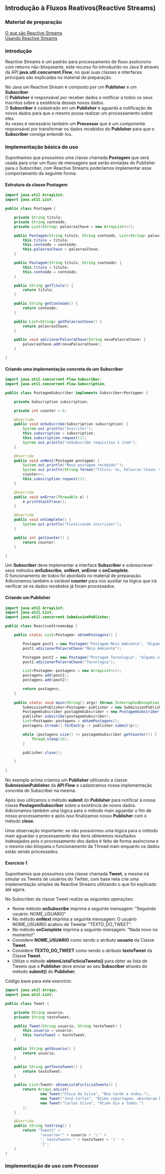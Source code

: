 ## Introdução à Fluxos Reativos(Reactive Streams)

### Material de preparação
[O que são Reactive Streams](https://www.reactive-streams.org/) <br/>
[Usando Reactive Streams](https://www.journaldev.com/20723/java-9-reactive-streams)

### Introdução

Reactive Streams é um padrão para processamento de fluxo assíncrono com retorno não-bloqueante, este recurso foi introduzido no Java 9 através da API 
**java.util.concurrent.Flow**, no qual suas classes e interfaces principais são explicadas no material de preparação.<br/>

No Java um Reactive Stream é composto por um **Publisher** e um **Subscriber**.<br/>
O **Publisher** é responsável por receber dados e notificar a todos os seus inscritos sobre a existência desses novos dados.<br/>
O **Subscriber** é cadastrado em um **Publisher** e aguarda a notificação de novos dados para que o mesmo possa realizar um processamento sobre eles.<br/>
As vezes é necessário também um **Processor** que é um componente responsável por transformar os dados recebidos do **Publisher** para que o **Subscriber** consiga entendê-los.<br/>



### Implementação básica de uso
Suponhamos que possuímos uma classe chamada **Postagem** que será usada para criar um fluxo de mensagens que serão enviadas do Publisher para o Subscriber, com Reactive Streams poderíamos implementar esse comportamento da seguinte forma:

#### Estrutura da classe Postagem
```java
import java.util.ArrayList;
import java.util.List;

public class Postagem {

    private String titulo;
    private String conteúdo;
    private List<String> palavrasChave = new ArrayList<>();

    public Postagem(String titulo, String conteúdo, List<String> palavrasChave) {
        this.titulo = titulo;
        this.conteúdo = conteúdo;
        this.palavrasChave = palavrasChave;
    }

    public Postagem(String titulo, String conteúdo) {
        this.titulo = titulo;
        this.conteúdo = conteúdo;
    }

    public String getTitulo() {
        return titulo;
    }

    public String getConteúdo() {
        return conteúdo;
    }

    public List<String> getPalavrasChave() {
        return palavrasChave;
    }

    public void adicionarPalavraChave(String novaPalavraChave) {
        palavrasChave.add(novaPalavraChave);
    }

}
```



#### Criando uma implementação concreta de um Subscriber

```java
import java.util.concurrent.Flow.Subscriber;
import java.util.concurrent.Flow.Subscription;

public class PostagemSubscriber implements Subscriber<Postagem> {

    private Subscription subscription;

    private int counter = 0;

    @Override
    public void onSubscribe(Subscription subscription) {
        System.out.println("Inscrito!");
        this.subscription = subscription;
        this.subscription.request(1);
        System.out.println("onSubscribe requisitou 1 item");
    }

    @Override
    public void onNext(Postagem postagem) {
        System.out.println("Nova postagem recebida!");
        System.out.println(String.format("Título: %s, Palavras Chave: %s", postagem.getTitulo(), postagem.getPalavrasChave()));
        counter++;
        this.subscription.request(1);
    }

    @Override
    public void onError(Throwable e) {
        e.printStackTrace();
    }

    @Override
    public void onComplete() {
        System.out.println("Finalizando inscrição!");
    }

    public int getCounter() {
        return counter;
    }

}
```

Um **Subscriber** deve implementar a interface **Subscriber** e sobrescrever seus métodos **onSubscribe**, **onNext**, **onError** e **onComplete**.<br/>
O funcionamento de todos foi abordado no material de preparação.<br/>
Adicionamos também a variável **counter** para nos auxiliar na lógica que irá verificar se os dados recebidos já foram processados.


#### Criando um Publisher

```java
import java.util.ArrayList;
import java.util.List;
import java.util.concurrent.SubmissionPublisher;

public class ReactiveStreamsApp {

    public static List<Postagem> obtemPostagens() {

        Postagem post1 = new Postagem("Postagem Meio Ambiente", "Alguma coisa sobre meio ambiente");
        post1.adicionarPalavraChave("Meio Ambiente");

        Postagem post2 = new Postagem("Postagem Tecnologia", "Alguma coisa sobre tecnologia");
        post2.adicionarPalavraChave("Tecnologia");

        List<Postagem> postagens = new ArrayList<>();
        postagens.add(post1);
        postagens.add(post2);

        return postagens;
    }
    
    public static void main(String[] args) throws InterruptedException {
        SubmissionPublisher<Postagem> publisher = new SubmissionPublisher<>();
        PostagemSubscriber postagemSubscriber = new PostagemSubscriber();
        publisher.subscribe(postagemSubscriber);
        List<Postagem> postagens = obtemPostagens();
        postagens.stream().forEach(p -> publisher.submit(p));

        while (postagens.size() != postagemSubscriber.getCounter()) {
            Thread.sleep(10);
        }

        publisher.close();

    }
    
}
```

No exemplo acima criamos um **Publisher** utilizando a classe **SubmissionPublisher** da **API Flow** e cadastramos nossa implementação concreta de Subscriber na mesma.

Após isso utilizamos o método **submit** do **Publisher** para notificar à nossa classe **PostagemSubscriber** sobre a existência de novos dados.<br/>
Adicionamos também uma lógica para o método main aguardar o fim de nosso processamento e após isso finalizamos nosso **Publisher** com o método **close**.

Uma observação importante: se não possuirmos uma lógica para o método main aguardar o processamento dos itens obteremos resultados indesejados pois o processamento dos dados 
é feito de forma assíncrona e o mesmo não bloqueia o funcionamento da Thread main enquanto os dados estão sendo processados.

#### Exercício 1
Suponhamos que possuímos uma classe chamada **Tweet**, a mesma irá simular os Tweets de usuários do Twitter, com base nela crie uma implementação simples de Reactive Streams
utilizando o que foi explicado até agora.

No Subscriber da classe Tweet realize as seguintes operações:
 * Nome método **onSubscribe** imprima a seguinte mensagem: "Seguindo usuário: NOME_USUARIO"
 * No método **onNext** imprima a seguinte mensagem: O usuário NOME_USUARIO acabou de Tweetar "TEXTO_DO_TWEET".
 * No método **onComplete** imprima a seguinte mensagem: "Nada novo no momento!"
 * Considere **NOME_USUARIO** como sendo o atributo **usuario** da Classe **Tweet**.
 * Considere **TEXTO_DO_TWEET** como sendo o atributo **textoTweet** da Classe **Tweet**.
 * Utilize o método **obtemListaFicticiaTweets()** para obter as lista de Tweets que o **Publisher** deve enviar ao seu **Subscriber** através do método **submit()** 
 do **Publisher**;

Código base para este exercício:
```java
import java.util.Arrays;
import java.util.List;

public class Tweet {

    private String usuario;
    private String textoTweet;

    public Tweet(String usuario, String textoTweet) {
        this.usuario = usuario;
        this.textoTweet = textoTweet;
    }

    public String getUsuario() {
        return usuario;
    }

    public String getTextoTweet() {
        return textoTweet;
    }

    public List<Tweet> obtemListaFicticiaTweets() {
        return Arrays.asList(
                new Tweet("Chica da Silva", "Boa tarde a todos."),
                new Tweet("José Carlos", "Ótima reportagem, abordaram bem o problema."),
                new Tweet("Carlos Silva", "Ótimo dia a todos.")
        );
    }

    @Override
    public String toString() {
        return "Tweet{" +
                "usuario='" + usuario + '\'' +
                ", textoTweet='" + textoTweet + '\'' +
                '}';
    }
}
``` 

### Implementação de uso com Processor